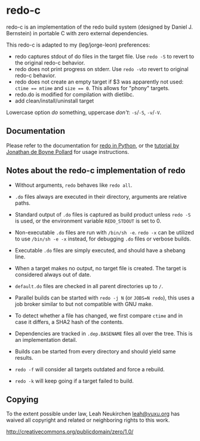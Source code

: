 # redo-c

redo-c is an implementation of the redo build system (designed by
Daniel J. Bernstein) in portable C with zero external dependencies.

This redo-c is adapted to my (leg/jorge-leon) preferences:
- redo captures stdout of do files in the target file.  Use `redo -S` to
  revert to the original redo-c behavior.
- redo does not print progress on stderr.  Use `redo -v`to revert to
  original redo-c behavior.
- redo does not create an empty target if $3 was apparently not used:
  `ctime == mtime` and `size == 0`.  This allows for "phony" targets.
- redo.do is modified for compilation with dietlibc.
- add clean/install/uninstall target

Lowercase option *do* something, uppercase *don't*: `-s`/`-S`,
`-v`/`-V`.


## Documentation

Please refer to the documentation for
[redo in Python](https://github.com/apenwarr/redo/blob/master/README.md),
or the [tutorial by Jonathan de Boyne Pollard](http://jdebp.info/FGA/introduction-to-redo.html)
for usage instructions.

## Notes about the redo-c implementation of redo

* Without arguments, `redo` behaves like `redo all`.

* `.do` files always are executed in their directory, arguments are
  relative paths.

* Standard output of `.do` files is captured as build product unless
  `redo -S` is used, or the environment variable `REDO_STDOUT` is set to 0.

* Non-executable `.do` files are run with `/bin/sh -e`.
  `redo -x` can be utilized to use `/bin/sh -e -x` instead, for
  debugging `.do` files or verbose builds.

* Executable `.do` files are simply executed, and should have a shebang line.

* When a target makes no output, no target file is created.  The target
  is considered always out of date.

* `default.do` files are checked in all parent directories up to `/`.

* Parallel builds can be started with `redo -j N` (or `JOBS=N redo`),
  this uses a job broker similar to but not compatible with GNU make.

* To detect whether a file has changed, we first compare `ctime` and
  in case it differs, a SHA2 hash of the contents.

* Dependencies are tracked in `.dep.BASENAME` files all over the tree.
  This is an implementation detail.

* Builds can be started from every directory and should yield same results.

* `redo -f` will consider all targets outdated and force a rebuild.

* `redo -k` will keep going if a target failed to build.

## Copying

To the extent possible under law, Leah Neukirchen <leah@vuxu.org>
has waived all copyright and related or neighboring rights to this work.

http://creativecommons.org/publicdomain/zero/1.0/
